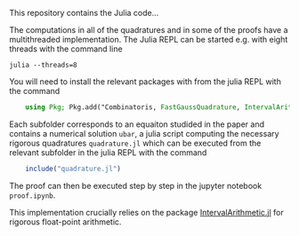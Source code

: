 This repository contains the Julia code...

The computations in all of the quadratures and in some of the proofs have a multithreaded implementation. The Julia REPL can be started e.g. with eight threads with the command line

    julia --threads=8

You will need to install the relevant packages with from the julia REPL with the command

```julia
    using Pkg; Pkg.add("Combinatoris, FastGaussQuadrature, IntervalArithmetic, LateXStrings, Plots, Polynomials, PolynomialRoots, Random, Serialization")
```

Each subfolder corresponds to an equaiton studided in the paper and contains a numerical solution `ubar`, a julia script computing the necessary rigorous quadratures `quadrature.jl` which can be executed from the relevant subfolder in the julia REPL with the command

```julia
    include("quadrature.jl")
```

The proof can then be executed step by step in the jupyter notebook `proof.ipynb`.

This implementation crucially relies on the package [IntervalArithmetic.jl](https://github.com/JuliaIntervals/IntervalArithmetic.jl) for rigorous float-point arithmetic.